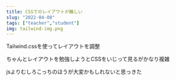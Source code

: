 ```yaml
---
title: CSSでのレイアウトが難しい
slug: "2022-04-08"
tags: ["teacher","student"]
img: tailwind-img.png
---
```


Tailwind.cssを使ってレイアウトを調整

ちゃんとレイアウトを勉強しようとCSSをいじって見るがかなり複雑
<!--more-->
jsよりむしろこっちのほうが大変かもしれないと思っきた